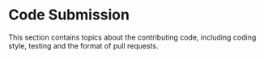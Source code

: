 # Code Submission

This section contains topics about the contributing code, including coding style, testing and the format of pull requests.